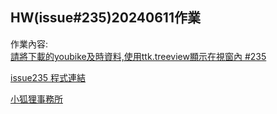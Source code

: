 ## HW(issue#235)20240611作業
作業內容:  
[請將下載的youbike及時資料,使用ttk.treeview顯示在視窗內 #235](https://github.com/roberthsu2003/__11304_python_2024_tvdi__/issues/235)

[issue235 程式連結]()

[小狐狸事務所](https://yhhuang1966.blogspot.com/2023/06/python-tkinter-treeview.html)






